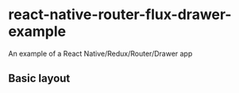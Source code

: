 # react-native-router-flux-drawer-example
An example of a React Native/Redux/Router/Drawer app

## Basic layout
